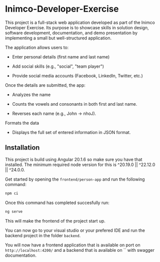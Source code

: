 # Inimco-Developer-Exercise

This project is a full-stack web application developed as part of the Inimco Developer Exercise.
Its purpose is to showcase skills in solution design, software development, documentation, and demo presentation by implementing a small but well-structured application.

The application allows users to:

- Enter personal details (first name and last name)

- Add social skills (e.g., "social", "team player")

- Provide social media accounts (Facebook, LinkedIn, Twitter, etc.)

Once the details are submitted, the app:

- Analyzes the name

- Counts the vowels and consonants in both first and last name.

- Reverses each name (e.g., John → nhoJ).

Formats the data
-  Displays the full set of entered information in JSON format.

## Installation

This project is build using Angular 20.1.6 so make sure you have that installed. The minimum required node version for this is ^20.19.0 || ^22.12.0 || ^24.0.0.

Get started by opening the `frontend/person-app` and run the following command:
```cmd
npm ci
```

Once this command has completed succesfully run:
```cmd
ng serve
```

This will make the frontend of the project start up.

You can now go to your visual studio or your prefered IDE and run the backend project in the folder `backend`. 

You will now have a frontend application that is available on port on `http://localhost:4200/` and a backend that is available on `` with swagger documentation.